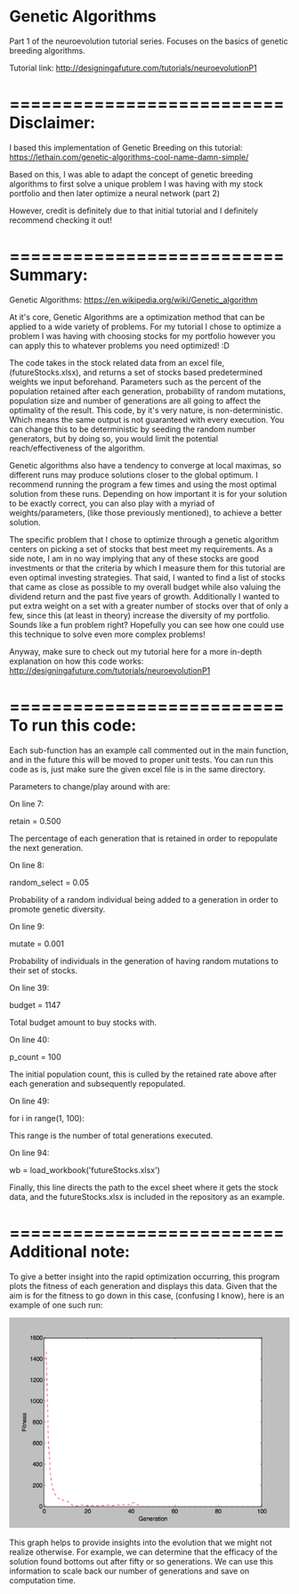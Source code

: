 # Genetic Algorithms
Part 1 of the neuroevolution tutorial series. Focuses on the basics of genetic breeding algorithms.

Tutorial link: 
http://designingafuture.com/tutorials/neuroevolutionP1

==========================
Disclaimer:
==========================
I based this implementation of Genetic Breeding on this tutorial: 
https://lethain.com/genetic-algorithms-cool-name-damn-simple/ 

Based on this, I was able to adapt the concept of genetic breeding algorithms to first solve a unique problem I was having with my stock portfolio and then later optimize a neural network (part 2)

However, credit is definitely due to that initial tutorial and I definitely recommend checking it out!

==========================
Summary:
==========================

Genetic Algorithms:
https://en.wikipedia.org/wiki/Genetic_algorithm

At it's core, Genetic Algorithms are a optimization method that can be applied to a wide variety of problems. For my tutorial I chose to optimize a problem I was having with choosing stocks for my portfolio however you can apply this to whatever problems you need optimized! :D

The code takes in the stock related data from an excel file, (futureStocks.xlsx), and returns a set of stocks based predetermined weights we input beforehand. Parameters such as the percent of the population retained after each generation, probability of random mutations, population size and number of generations are all going to affect the optimality of the result. This code, by it's very nature, is non-deterministic. Which means the same output is not guaranteed with every execution. You can change this to be deterministic by seeding the random number generators, but by doing so, you would limit the potential reach/effectiveness of the algorithm.

 Genetic algorithms also have a tendency to converge at local maximas, so different runs may produce solutions closer to the global optimum. I recommend running the program a few times and using the most optimal solution from these runs. Depending on how important it is for your solution to be exactly correct, you can also play with a myriad of weights/parameters, (like those previously mentioned), to achieve a better solution.

 The specific problem that I chose to optimize through a genetic algorithm centers on picking a set of stocks that best meet my requirements. As a side note, I am in no way implying that any of these stocks are good investments or that the criteria by which I measure them for this tutorial are even optimal investing strategies. That said, I wanted to find a list of stocks that came as close as possible to my overall budget while also valuing the dividend return and the past five years of growth. Additionally I wanted to put extra weight on a set with a greater number of stocks over that of only a few, since this (at least in theory) increase the diversity of my portfolio. Sounds like a fun problem right? Hopefully you can see how one could use this technique to solve even more complex problems!

 Anyway, make sure to check out my tutorial here for a more in-depth explanation on how this code works:
 http://designingafuture.com/tutorials/neuroevolutionP1

==========================
To run this code:
==========================

Each sub-function has an example call commented out in the main function, and in the future this will be moved to proper unit tests. You can run this code as is, just make sure the given excel file is in the same directory. 


Parameters to change/play around with are:

On line 7:

retain = 0.500

The percentage of each generation that is retained in order to repopulate the next generation.


On line 8:

random_select = 0.05

Probability of a random individual being added to a generation in order to promote genetic diversity. 


On line 9:

mutate = 0.001

Probability of individuals in the generation of having random mutations to their set of stocks.


On line 39:

budget = 1147

Total budget amount to buy stocks with.


On line 40:

p_count = 100

The initial population count, this is culled by the retained rate above after each generation and subsequently repopulated.


On line 49:

for i in range(1, 100):

This range is the number of total generations executed.


On line 94:

wb = load_workbook('futureStocks.xlsx')

Finally, this line directs the path to the excel sheet where it gets the stock data, and the futureStocks.xlsx is included in the repository as an example. 

==========================
Additional note:
==========================
To give a better insight into the rapid optimization occurring, this program plots the fitness of each generation and displays this data. Given that the aim is for the fitness to go down in this case, (confusing I know), here is an example of one such run:

![](./Graph.png?raw=true "Graph of average fitness across generations")


This graph helps to provide insights into the evolution that we might not realize otherwise. For example, we can determine that the efficacy of the solution found bottoms out after fifty or so generations. We can use this information to scale back our number of generations and save on computation time.











